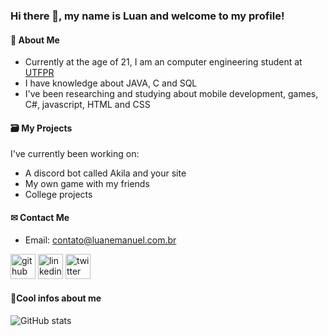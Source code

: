 ### Hi there 👋, my name is Luan and welcome to my profile!

#### 👀 About Me 

- Currently at the age of 21, I am an computer engineering student at <a href="http://www.utfpr.edu.br/" target="_blank">UTFPR</a>
- I have knowledge about JAVA, C and SQL 
- I've been researching and studying about mobile development, games, C#, javascript, HTML and CSS

#### 🗃 My Projects 

I've currently been working on:
- A discord bot called Akila and your site
- My own game with my friends 
- College projects

#### ✉ Contact Me 

- Email: <a href=mailto:contato@luanemanuel.com.br>contato@luanemanuel.com.br</a>

[<img src='https://cdn.jsdelivr.net/npm/simple-icons@3.0.1/icons/github.svg' alt='github' height='40'>](https://github.com/luanemanuel)  [<img src='https://cdn.jsdelivr.net/npm/simple-icons@3.0.1/icons/linkedin.svg' alt='linkedin' height='40'>](https://www.linkedin.com/in/luan-emanuel-14ab19215/)  [<img src='https://cdn.jsdelivr.net/npm/simple-icons@3.0.1/icons/twitter.svg' alt='twitter' height='40'>](https://twitter.com/themikedark)

#### 📝Cool infos about me 

![GitHub stats](https://github-readme-stats.vercel.app/api?username=luanemanuel&show_icons=true&count_private=true&show_icons=true&theme=tokyonight&hide=issues,prs)
